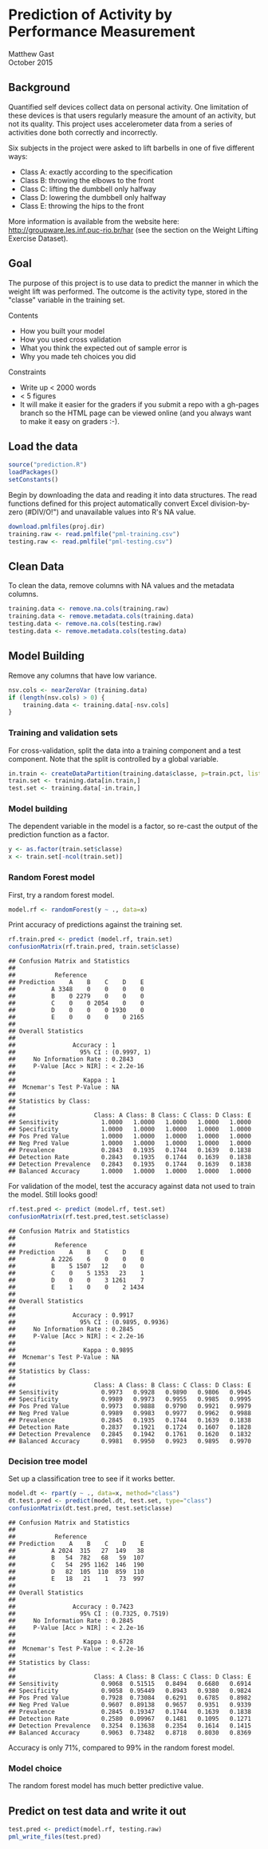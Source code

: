 # Prediction of Activity by Performance Measurement
Matthew Gast  
October 2015  

## Background

Quantified self devices collect data on personal activity.  One limitation of these devices is that users regularly measure the amount of an activity, but not its quality.  This project uses accelerometer data from a series of activities done both correctly and incorrectly.

Six subjects in the project were asked to lift barbells in one of five different ways:

+ Class A: exactly according to the specification
+ Class B: throwing the elbows to the front
+ Class C: lifting the dumbbell only halfway
+ Class D: lowering the dumbbell only halfway
+ Class E: throwing the hips to the front

More information is available from the website here:
http://groupware.les.inf.puc-rio.br/har (see the section on the Weight
Lifting Exercise Dataset).

## Goal

The purpose of this project is to use data to predict the manner in which the weight lift was performed.  The outcome is the activity type, stored in the "classe" variable in the training set.

Contents
+ How you built your model
+ How you used cross validation
+ What you think the expected out of sample error is
+ Why you made teh choices you did

Constraints
+ Write up < 2000 words
+ < 5 figures
+ It will make it easier for the graders if you submit a repo with a
gh-pages branch so the HTML page can be viewed online (and you always
want to make it easy on graders :-).

## Load the data


```r
source("prediction.R")
loadPackages()
setConstants()
```

Begin by downloading the data and reading it into data structures.
The read functions defined for this project automatically convert
Excel division-by-zero (#DIV/O!") and unavailable values into R's NA
value.


```r
download.pmlfiles(proj.dir)
training.raw <- read.pmlfile("pml-training.csv")
testing.raw <- read.pmlfile("pml-testing.csv")
```

## Clean Data

To clean the data, remove columns with NA values and the metadata columns.


```r
training.data <- remove.na.cols(training.raw)
training.data <- remove.metadata.cols(training.data)
testing.data <- remove.na.cols(testing.raw)
testing.data <- remove.metadata.cols(testing.data)
```

## Model Building

Remove any columns that have low variance.


```r
nsv.cols <- nearZeroVar (training.data)
if (length(nsv.cols) > 0) {
    training.data <- training.data[-nsv.cols]
}
```

### Training and validation sets

For cross-validation, split the data into a training component and a
test component.  Note that the split is controlled by a global
variable.


```r
in.train <- createDataPartition(training.data$classe, p=train.pct, list=FALSE)
train.set <- training.data[in.train,]
test.set <- training.data[-in.train,]
```

### Model building

The dependent variable in the model is a factor, so re-cast the output
of the prediction function as a factor.


```r
y <- as.factor(train.set$classe)
x <- train.set[-ncol(train.set)]
```

### Random Forest model

First, try a random forest model.


```r
model.rf <- randomForest(y ~ ., data=x)
```

Print accuracy of predictions against the training set.


```r
rf.train.pred <- predict (model.rf, train.set)
confusionMatrix(rf.train.pred, train.set$classe)
```

```
## Confusion Matrix and Statistics
## 
##           Reference
## Prediction    A    B    C    D    E
##          A 3348    0    0    0    0
##          B    0 2279    0    0    0
##          C    0    0 2054    0    0
##          D    0    0    0 1930    0
##          E    0    0    0    0 2165
## 
## Overall Statistics
##                                      
##                Accuracy : 1          
##                  95% CI : (0.9997, 1)
##     No Information Rate : 0.2843     
##     P-Value [Acc > NIR] : < 2.2e-16  
##                                      
##                   Kappa : 1          
##  Mcnemar's Test P-Value : NA         
## 
## Statistics by Class:
## 
##                      Class: A Class: B Class: C Class: D Class: E
## Sensitivity            1.0000   1.0000   1.0000   1.0000   1.0000
## Specificity            1.0000   1.0000   1.0000   1.0000   1.0000
## Pos Pred Value         1.0000   1.0000   1.0000   1.0000   1.0000
## Neg Pred Value         1.0000   1.0000   1.0000   1.0000   1.0000
## Prevalence             0.2843   0.1935   0.1744   0.1639   0.1838
## Detection Rate         0.2843   0.1935   0.1744   0.1639   0.1838
## Detection Prevalence   0.2843   0.1935   0.1744   0.1639   0.1838
## Balanced Accuracy      1.0000   1.0000   1.0000   1.0000   1.0000
```

For validation of the model, test the accuracy against data not used to train the model.  Still looks good!


```r
rf.test.pred <- predict (model.rf, test.set)
confusionMatrix(rf.test.pred,test.set$classe)
```

```
## Confusion Matrix and Statistics
## 
##           Reference
## Prediction    A    B    C    D    E
##          A 2226    6    0    0    0
##          B    5 1507   12    0    0
##          C    0    5 1353   23    1
##          D    0    0    3 1261    7
##          E    1    0    0    2 1434
## 
## Overall Statistics
##                                           
##                Accuracy : 0.9917          
##                  95% CI : (0.9895, 0.9936)
##     No Information Rate : 0.2845          
##     P-Value [Acc > NIR] : < 2.2e-16       
##                                           
##                   Kappa : 0.9895          
##  Mcnemar's Test P-Value : NA              
## 
## Statistics by Class:
## 
##                      Class: A Class: B Class: C Class: D Class: E
## Sensitivity            0.9973   0.9928   0.9890   0.9806   0.9945
## Specificity            0.9989   0.9973   0.9955   0.9985   0.9995
## Pos Pred Value         0.9973   0.9888   0.9790   0.9921   0.9979
## Neg Pred Value         0.9989   0.9983   0.9977   0.9962   0.9988
## Prevalence             0.2845   0.1935   0.1744   0.1639   0.1838
## Detection Rate         0.2837   0.1921   0.1724   0.1607   0.1828
## Detection Prevalence   0.2845   0.1942   0.1761   0.1620   0.1832
## Balanced Accuracy      0.9981   0.9950   0.9923   0.9895   0.9970
```

### Decision tree model

Set up a classification tree to see if it works better.


```r
model.dt <- rpart(y ~ ., data=x, method="class")
dt.test.pred <- predict(model.dt, test.set, type="class")
confusionMatrix(dt.test.pred, test.set$classe)
```

```
## Confusion Matrix and Statistics
## 
##           Reference
## Prediction    A    B    C    D    E
##          A 2024  315   27  149   38
##          B   54  782   68   59  107
##          C   54  295 1162  146  190
##          D   82  105  110  859  110
##          E   18   21    1   73  997
## 
## Overall Statistics
##                                           
##                Accuracy : 0.7423          
##                  95% CI : (0.7325, 0.7519)
##     No Information Rate : 0.2845          
##     P-Value [Acc > NIR] : < 2.2e-16       
##                                           
##                   Kappa : 0.6728          
##  Mcnemar's Test P-Value : < 2.2e-16       
## 
## Statistics by Class:
## 
##                      Class: A Class: B Class: C Class: D Class: E
## Sensitivity            0.9068  0.51515   0.8494   0.6680   0.6914
## Specificity            0.9058  0.95449   0.8943   0.9380   0.9824
## Pos Pred Value         0.7928  0.73084   0.6291   0.6785   0.8982
## Neg Pred Value         0.9607  0.89138   0.9657   0.9351   0.9339
## Prevalence             0.2845  0.19347   0.1744   0.1639   0.1838
## Detection Rate         0.2580  0.09967   0.1481   0.1095   0.1271
## Detection Prevalence   0.3254  0.13638   0.2354   0.1614   0.1415
## Balanced Accuracy      0.9063  0.73482   0.8718   0.8030   0.8369
```

Accuracy is only 71%, compared to 99% in the random forest model.

### Model choice

The random forest model has much better predictive value.

## Predict on test data and write it out


```r
test.pred <- predict(model.rf, testing.raw)
pml_write_files(test.pred)
```
